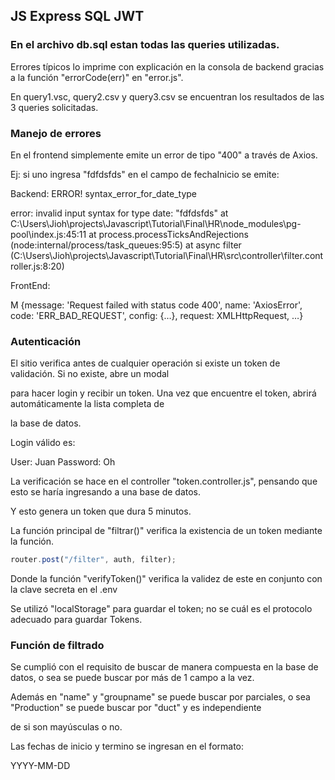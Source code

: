 ## JS Express SQL JWT
### En el archivo db.sql estan todas las queries utilizadas.

Errores típicos lo imprime con explicación en la consola de backend gracias a la función "errorCode(err)" en "error.js".

En query1.vsc, query2.csv y query3.csv se encuentran los resultados de las 3 queries solicitadas.

### Manejo de errores

En el frontend simplemente emite un error de tipo "400" a través de Axios.

Ej: si uno ingresa "fdfdsfds" en el campo de fechaInicio se emite:


Backend: 
    ERROR!
    syntax_error_for_date_type

error: invalid input syntax for type date: "fdfdsfds"
    at C:\Users\Jioh\projects\Javascript\Tutorial\Final\HR\node_modules\pg-pool\index.js:45:11
    at process.processTicksAndRejections (node:internal/process/task_queues:95:5)
    at async filter (C:\Users\Jioh\projects\Javascript\Tutorial\Final\HR\src\controller\filter.controller.js:8:20)

FrontEnd:

M {message: 'Request failed with status code 400', name: 'AxiosError', code: 'ERR_BAD_REQUEST', config: {…}, request: XMLHttpRequest, …}



### Autenticación

El sitio verifica antes de cualquier operación si existe un token de validación. Si no existe, abre un modal

para hacer login y recibir un token. Una vez que encuentre el token, abrirá automáticamente la lista completa de 

la base de datos.

Login válido es:

User: Juan
Password: Oh

La verificación se hace en el controller "token.controller.js", pensando que esto se haría ingresando a una base de datos.

Y esto genera un token que dura 5 minutos. 

La función principal de "filtrar()" verifica la existencia de un token mediante la función.

```js
router.post("/filter", auth, filter);
```
Donde la función "verifyToken()" verifica la validez de este en conjunto con la clave secreta en el .env

Se utilizó "localStorage" para guardar el token; no se cuál es el protocolo adecuado para guardar Tokens.

### Función de filtrado

Se cumplió con el requisito de buscar de manera compuesta en la base de datos, o sea se puede buscar por más de 1 campo a la vez.

Además en "name" y "groupname" se puede buscar por parciales, o sea "Production" se puede buscar por "duct" y es independiente 

de si son mayúsculas o no.

Las fechas de inicio y termino se ingresan en el formato:

YYYY-MM-DD
